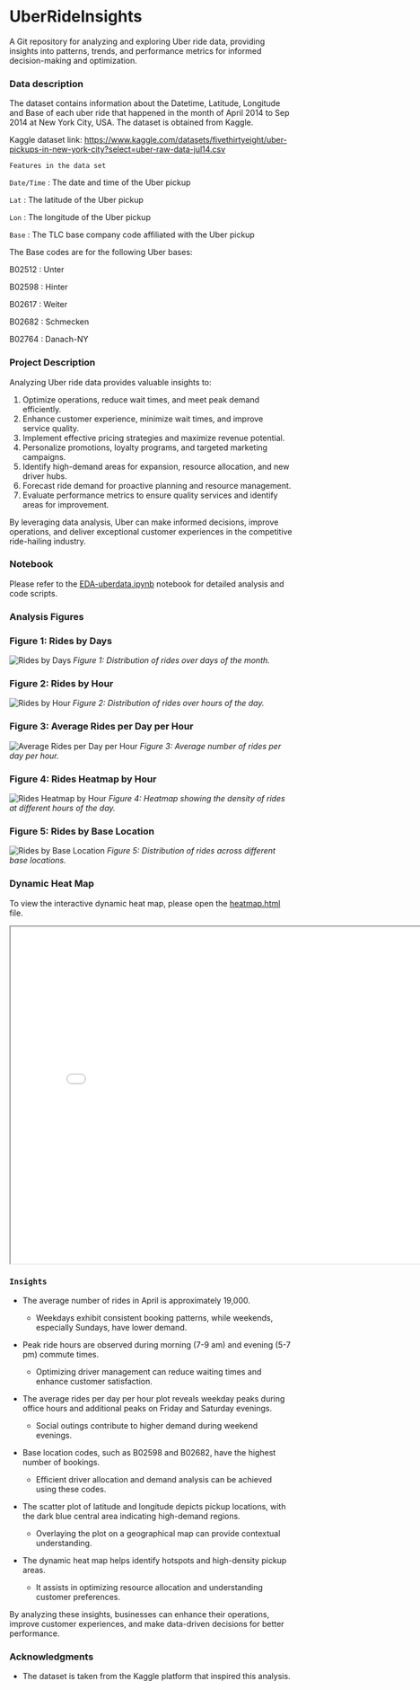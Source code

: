 # UberRideInsights
A Git repository for analyzing and exploring Uber ride data, providing insights into patterns, trends, and performance metrics for informed decision-making and optimization.

### Data description
The dataset contains information about the Datetime, Latitude, Longitude and Base of each uber ride that happened in the month of April 2014 to Sep 2014 at New York City, USA. The dataset is obtained from Kaggle.

Kaggle dataset link: https://www.kaggle.com/datasets/fivethirtyeight/uber-pickups-in-new-york-city?select=uber-raw-data-jul14.csv

`Features in the data set`

`Date/Time` : The date and time of the Uber pickup

`Lat` : The latitude of the Uber pickup

`Lon` : The longitude of the Uber pickup

`Base` : The TLC base company code affiliated with the Uber pickup

The Base codes are for the following Uber bases:

B02512 : Unter

B02598 : Hinter

B02617 : Weiter

B02682 : Schmecken

B02764 : Danach-NY

### Project Description
Analyzing Uber ride data provides valuable insights to:

1. Optimize operations, reduce wait times, and meet peak demand efficiently.
2. Enhance customer experience, minimize wait times, and improve service quality.
3. Implement effective pricing strategies and maximize revenue potential.
4. Personalize promotions, loyalty programs, and targeted marketing campaigns.
5. Identify high-demand areas for expansion, resource allocation, and new driver hubs.
6. Forecast ride demand for proactive planning and resource management.
7. Evaluate performance metrics to ensure quality services and identify areas for improvement.

By leveraging data analysis, Uber can make informed decisions, improve operations, and deliver exceptional customer experiences in the competitive ride-hailing industry.

### Notebook

Please refer to the [EDA-uberdata.ipynb](EDA-uberdata.ipynb) notebook for detailed analysis and code scripts.

### Analysis Figures

### Figure 1: Rides by Days

![Rides by Days](rides_days.png)
*Figure 1: Distribution of rides over days of the month.*

### Figure 2: Rides by Hour

![Rides by Hour](rides_hour.png)
*Figure 2: Distribution of rides over hours of the day.*

### Figure 3: Average Rides per Day per Hour

![Average Rides per Day per Hour](avgrides_day_hour.png)
*Figure 3: Average number of rides per day per hour.*

### Figure 4: Rides Heatmap by Hour

![Rides Heatmap by Hour](rides_heatmap_hour.png)
*Figure 4: Heatmap showing the density of rides at different hours of the day.*

### Figure 5: Rides by Base Location

![Rides by Base Location](rides_base.png)
*Figure 5: Distribution of rides across different base locations.*

### Dynamic Heat Map

To view the interactive dynamic heat map, please open the [heatmap.html](heatmap.html) file.

<iframe src="heatmap.html" width="800" height="600"></iframe>


### `Insights`

- The average number of rides in April is approximately 19,000.

    - Weekdays exhibit consistent booking patterns, while weekends, especially Sundays, have lower demand.

- Peak ride hours are observed during morning (7-9 am) and evening (5-7 pm) commute times.

    - Optimizing driver management can reduce waiting times and enhance customer satisfaction.

- The average rides per day per hour plot reveals weekday peaks during office hours and additional peaks on Friday and Saturday evenings.

    - Social outings contribute to higher demand during weekend evenings.

- Base location codes, such as B02598 and B02682, have the highest number of bookings.

    - Efficient driver allocation and demand analysis can be achieved using these codes.

- The scatter plot of latitude and longitude depicts pickup locations, with the dark blue central area indicating high-demand regions.

    - Overlaying the plot on a geographical map can provide contextual understanding.

- The dynamic heat map helps identify hotspots and high-density pickup areas.

    - It assists in optimizing resource allocation and understanding customer preferences.

By analyzing these insights, businesses can enhance their operations, improve customer experiences, and make data-driven decisions for better performance.


### Acknowledgments

- The dataset is taken from the Kaggle platform that inspired this analysis.
